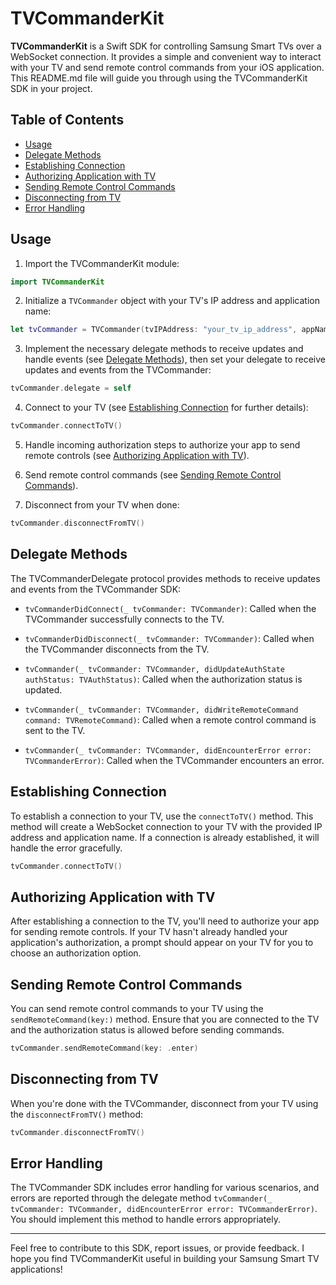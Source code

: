 # TVCommanderKit

**TVCommanderKit** is a Swift SDK for controlling Samsung Smart TVs over a WebSocket connection. It provides a simple and convenient way to interact with your TV and send remote control commands from your iOS application. This README.md file will guide you through using the TVCommanderKit SDK in your project.

## Table of Contents
- [Usage](#usage)
- [Delegate Methods](#delegate-methods)
- [Establishing Connection](#establishing-connection)
- [Authorizing Application with TV](#authorizing-application-with-tv)
- [Sending Remote Control Commands](#sending-remote-control-commands)
- [Disconnecting from TV](#disconnecting-from-tv)
- [Error Handling](#error-handling)

## Usage

1. Import the TVCommanderKit module:

```swift
import TVCommanderKit
```

2. Initialize a `TVCommander` object with your TV's IP address and application name:

```swift
let tvCommander = TVCommander(tvIPAddress: "your_tv_ip_address", appName: "your_app_name")
```

3. Implement the necessary delegate methods to receive updates and handle events (see [Delegate Methods](#delegate-methods)), then set your delegate to receive updates and events from the TVCommander:

```swift
tvCommander.delegate = self
```

4. Connect to your TV (see [Establishing Connection](#establishing-connection) for further details):

```swift
tvCommander.connectToTV()
```

5. Handle incoming authorization steps to authorize your app to send remote controls (see [Authorizing Application with TV](#authorizing-application-with-tv)).

6. Send remote control commands (see [Sending Remote Control Commands](#sending-remote-control-commands)).

7. Disconnect from your TV when done:

```swift
tvCommander.disconnectFromTV()
```

## Delegate Methods

The TVCommanderDelegate protocol provides methods to receive updates and events from the TVCommander SDK:

- `tvCommanderDidConnect(_ tvCommander: TVCommander)`: Called when the TVCommander successfully connects to the TV.

- `tvCommanderDidDisconnect(_ tvCommander: TVCommander)`: Called when the TVCommander disconnects from the TV.

- `tvCommander(_ tvCommander: TVCommander, didUpdateAuthState authStatus: TVAuthStatus)`: Called when the authorization status is updated.

- `tvCommander(_ tvCommander: TVCommander, didWriteRemoteCommand command: TVRemoteCommand)`: Called when a remote control command is sent to the TV.

- `tvCommander(_ tvCommander: TVCommander, didEncounterError error: TVCommanderError)`: Called when the TVCommander encounters an error.

## Establishing Connection

To establish a connection to your TV, use the `connectToTV()` method. This method will create a WebSocket connection to your TV with the provided IP address and application name. If a connection is already established, it will handle the error gracefully.

```swift
tvCommander.connectToTV()
```

## Authorizing Application with TV

After establishing a connection to the TV, you'll need to authorize your app for sending remote controls. If your TV hasn't already handled your application's authorization, a prompt should appear on your TV for you to choose an authorization option.

## Sending Remote Control Commands

You can send remote control commands to your TV using the `sendRemoteCommand(key:)` method. Ensure that you are connected to the TV and the authorization status is allowed before sending commands.

```swift
tvCommander.sendRemoteCommand(key: .enter)
```

## Disconnecting from TV

When you're done with the TVCommander, disconnect from your TV using the `disconnectFromTV()` method:

```swift
tvCommander.disconnectFromTV()
```

## Error Handling

The TVCommander SDK includes error handling for various scenarios, and errors are reported through the delegate method `tvCommander(_ tvCommander: TVCommander, didEncounterError error: TVCommanderError)`. You should implement this method to handle errors appropriately.

---

Feel free to contribute to this SDK, report issues, or provide feedback. I hope you find TVCommanderKit useful in building your Samsung Smart TV applications!
